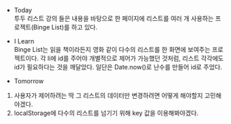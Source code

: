 - Today<br>
  투두 리스트 강의 들은 내용을 바탕으로 한 페이지에 리스트를
  여러 개 사용하는 프로젝트(Binge List)를 하고 있다.

- I Learn<br>
  Binge List는 읽을 책이라든지 영화 같이 다수의 리스트를 한 화면에 보여주는 프로젝트이다.
  각 li에 id를 주어야 개별적으로 제어가 가능했던 것처럼, 리스트 각각에도 id가 필요하다는 것을 깨달았다.
  일단은 Date.now()로 난수를 만들어 id로 주었다.

- Tomorrow

1. 사용자가 제어하려는 딱 그 리스트의 데이터만 변경하려면 어떻게 해야할지 고민해야겠다.
2. localStorage에 다수의 리스트를 넘기기 위해 key 값을 이용해봐야겠다.
